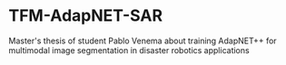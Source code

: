 # TFM-AdapNET-SAR
Master's thesis of student Pablo Venema about training AdapNET++ for multimodal image segmentation in disaster robotics applications
